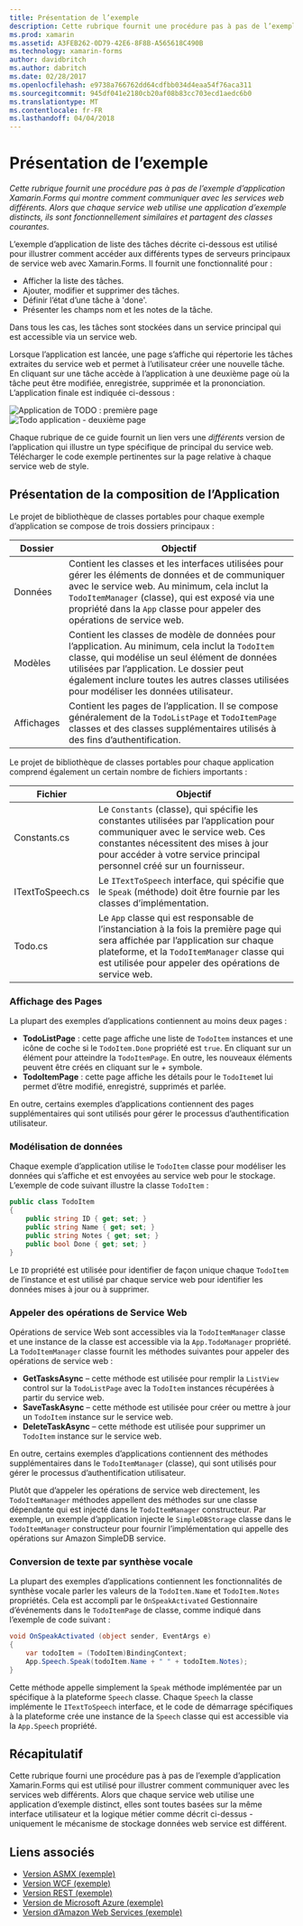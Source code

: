 ```yaml
---
title: Présentation de l’exemple
description: Cette rubrique fournit une procédure pas à pas de l’exemple d’application Xamarin.Forms qui montre comment communiquer avec les services web différents. Alors que chaque service web utilise une application d’exemple distincts, ils sont fonctionnellement similaires et partagent des classes courantes.
ms.prod: xamarin
ms.assetid: A3FEB262-0D79-42E6-8F8B-A565618C490B
ms.technology: xamarin-forms
author: davidbritch
ms.author: dabritch
ms.date: 02/28/2017
ms.openlocfilehash: e9738a766762dd64cdfbb034d4eaa54f76aca311
ms.sourcegitcommit: 945df041e2180cb20af08b83cc703ecd1aedc6b0
ms.translationtype: MT
ms.contentlocale: fr-FR
ms.lasthandoff: 04/04/2018
---
```

# <a name="understanding-the-sample"></a>Présentation de l’exemple

_Cette rubrique fournit une procédure pas à pas de l’exemple d’application Xamarin.Forms qui montre comment communiquer avec les services web différents. Alors que chaque service web utilise une application d’exemple distincts, ils sont fonctionnellement similaires et partagent des classes courantes._

L’exemple d’application de liste des tâches décrite ci-dessous est utilisé pour illustrer comment accéder aux différents types de serveurs principaux de service web avec Xamarin.Forms. Il fournit une fonctionnalité pour :

- Afficher la liste des tâches.
- Ajouter, modifier et supprimer des tâches.
- Définir l’état d’une tâche à 'done'.
- Présenter les champs nom et les notes de la tâche.

Dans tous les cas, les tâches sont stockées dans un service principal qui est accessible via un service web.

Lorsque l’application est lancée, une page s’affiche qui répertorie les tâches extraites du service web et permet à l’utilisateur créer une nouvelle tâche. En cliquant sur une tâche accède à l’application à une deuxième page où la tâche peut être modifiée, enregistrée, supprimée et la prononciation. L’application finale est indiquée ci-dessous :

![](walkthrough-images/app-example-1.png "Application de TODO : première page")
![](walkthrough-images/app-example-2.png "Todo application - deuxième page")

Chaque rubrique de ce guide fournit un lien vers une *différents* version de l’application qui illustre un type spécifique de principal du service web. Télécharger le code exemple pertinentes sur la page relative à chaque service web de style.

## <a name="understanding-the-application-anatomy"></a>Présentation de la composition de l’Application

Le projet de bibliothèque de classes portables pour chaque exemple d’application se compose de trois dossiers principaux :

|Dossier|Objectif|
|--- |--- |
|Données|Contient les classes et les interfaces utilisées pour gérer les éléments de données et de communiquer avec le service web. Au minimum, cela inclut la `TodoItemManager` (classe), qui est exposé via une propriété dans la `App` classe pour appeler des opérations de service web.|
|Modèles|Contient les classes de modèle de données pour l’application. Au minimum, cela inclut la `TodoItem` classe, qui modélise un seul élément de données utilisées par l’application. Le dossier peut également inclure toutes les autres classes utilisées pour modéliser les données utilisateur.|
|Affichages|Contient les pages de l’application. Il se compose généralement de la `TodoListPage` et `TodoItemPage` classes et des classes supplémentaires utilisés à des fins d’authentification.|

Le projet de bibliothèque de classes portables pour chaque application comprend également un certain nombre de fichiers importants :

|Fichier|Objectif|
|--- |--- |
|Constants.cs|Le `Constants` (classe), qui spécifie les constantes utilisées par l’application pour communiquer avec le service web. Ces constantes nécessitent des mises à jour pour accéder à votre service principal personnel créé sur un fournisseur.|
|ITextToSpeech.cs|Le `ITextToSpeech` interface, qui spécifie que le `Speak` (méthode) doit être fournie par les classes d’implémentation.|
|Todo.cs|Le `App` classe qui est responsable de l’instanciation à la fois la première page qui sera affichée par l’application sur chaque plateforme, et la `TodoItemManager` classe qui est utilisée pour appeler des opérations de service web.|

### <a name="viewing-pages"></a>Affichage des Pages

La plupart des exemples d’applications contiennent au moins deux pages :

- **TodoListPage** : cette page affiche une liste de `TodoItem` instances et une icône de coche si le `TodoItem.Done` propriété est `true`. En cliquant sur un élément pour atteindre la `TodoItemPage`. En outre, les nouveaux éléments peuvent être créés en cliquant sur le *+* symbole.
- **TodoItemPage** : cette page affiche les détails pour le `TodoItem`et lui permet d’être modifié, enregistré, supprimés et parlée.

En outre, certains exemples d’applications contiennent des pages supplémentaires qui sont utilisés pour gérer le processus d’authentification utilisateur.

### <a name="modeling-the-data"></a>Modélisation de données

Chaque exemple d’application utilise le `TodoItem` classe pour modéliser les données qui s’affiche et est envoyées au service web pour le stockage. L’exemple de code suivant illustre la classe `TodoItem` :

```csharp
public class TodoItem
{
    public string ID { get; set; }
    public string Name { get; set; }
    public string Notes { get; set; }
    public bool Done { get; set; }
}
```

Le `ID` propriété est utilisée pour identifier de façon unique chaque `TodoItem` de l’instance et est utilisé par chaque service web pour identifier les données mises à jour ou à supprimer.

### <a name="invoking-web-service-operations"></a>Appeler des opérations de Service Web

Opérations de service Web sont accessibles via la `TodoItemManager` classe et une instance de la classe est accessible via la `App.TodoManager` propriété. La `TodoItemManager` classe fournit les méthodes suivantes pour appeler des opérations de service web :

- **GetTasksAsync** – cette méthode est utilisée pour remplir la `ListView` control sur la `TodoListPage` avec la `TodoItem` instances récupérées à partir du service web.
- **SaveTaskAsync** – cette méthode est utilisée pour créer ou mettre à jour un `TodoItem` instance sur le service web.
- **DeleteTaskAsync** – cette méthode est utilisée pour supprimer un `TodoItem` instance sur le service web.

En outre, certains exemples d’applications contiennent des méthodes supplémentaires dans le `TodoItemManager` (classe), qui sont utilisés pour gérer le processus d’authentification utilisateur.

Plutôt que d’appeler les opérations de service web directement, les `TodoItemManager` méthodes appellent des méthodes sur une classe dépendante qui est injecté dans le `TodoItemManager` constructeur. Par exemple, un exemple d’application injecte le `SimpleDBStorage` classe dans le `TodoItemManager` constructeur pour fournir l’implémentation qui appelle des opérations sur Amazon SimpleDB service.

### <a name="translating-text-to-speech"></a>Conversion de texte par synthèse vocale

La plupart des exemples d’applications contiennent les fonctionnalités de synthèse vocale parler les valeurs de la `TodoItem.Name` et `TodoItem.Notes` propriétés. Cela est accompli par le `OnSpeakActivated` Gestionnaire d’événements dans le `TodoItemPage` de classe, comme indiqué dans l’exemple de code suivant :

```csharp
void OnSpeakActivated (object sender, EventArgs e)
{
    var todoItem = (TodoItem)BindingContext;
    App.Speech.Speak(todoItem.Name + " " + todoItem.Notes);
}
```

Cette méthode appelle simplement la `Speak` méthode implémentée par un spécifique à la plateforme `Speech` classe. Chaque `Speech` la classe implémente le `ITextToSpeech` interface, et le code de démarrage spécifiques à la plateforme crée une instance de la `Speech` classe qui est accessible via la `App.Speech` propriété.

## <a name="summary"></a>Récapitulatif

Cette rubrique fourni une procédure pas à pas de l’exemple d’application Xamarin.Forms qui est utilisé pour illustrer comment communiquer avec les services web différents. Alors que chaque service web utilise une application d’exemple distinct, elles sont toutes basées sur la même interface utilisateur et la logique métier comme décrit ci-dessus - uniquement le mécanisme de stockage données web service est différent.


## <a name="related-links"></a>Liens associés

- [Version ASMX (exemple)](https://developer.xamarin.com/samples/xamarin-forms/WebServices/TodoASMX)
- [Version WCF (exemple)](https://developer.xamarin.com/samples/xamarin-forms/WebServices/TodoWCF)
- [Version REST (exemple)](https://developer.xamarin.com/samples/xamarin-forms/WebServices/TodoREST)
- [Version de Microsoft Azure (exemple)](https://developer.xamarin.com/samples/xamarin-forms/WebServices/TodoAzure)
- [Version d’Amazon Web Services (exemple)](https://developer.xamarin.com/samples/xamarin-forms/WebServices/TodoAWS)
